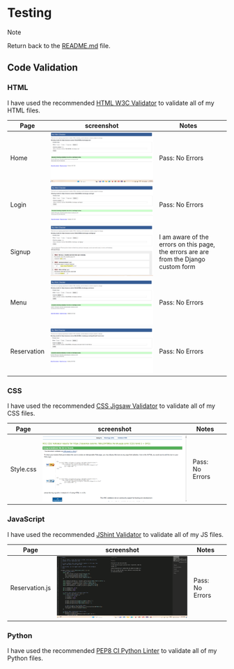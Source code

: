# Testing

> [!NOTE]  
> Return back to the [README.md](README.md) file.

## Code Validation

### HTML

I have used the recommended [HTML W3C Validator](https://validator.w3.org) to validate all of my HTML files.

| Page | screenshot | Notes |                                                                                                 |
| --- | --- | --- | ----------------------------------------------------------------------------------------------------------|
| Home | ![screenshot](documentation/html-homepage-validation.png) | Pass: No Errors |
| Login | ![screenshot](documentation/html-loginpage-validation.png) | Pass: No Errors |
| Signup | ![screenshot](documentation/html-signuppage-validation.png) | I am aware of the errors on this page, the errors are are from the Django custom form |
| Menu | ![screenshot](documentation/html-menupage-validation.png) | Pass: No Errors |
| Reservation | ![screenshot](documentation/html-reservationpage-validation.png) | Pass: No Errors |

### CSS

I have used the recommended [CSS Jigsaw Validator](https://jigsaw.w3.org/css-validator) to validate all of my CSS files.

| Page | screenshot | Notes |                                                                                                 |
| --- | --- | --- | ----------------------------------------------------------------------------------------------------------|
| Style.css  | ![screenshot](documentation/css-validation.png) |  Pass: No Errors |

### JavaScript

I have used the recommended [JShint Validator](https://jshint.com) to validate all of my JS files.

| Page | screenshot | Notes |                                                                                                 |
| --- | --- | --- | ----------------------------------------------------------------------------------------------------------|
| Reservation.js  | ![screenshot](documentation/js-reservation-validation.png) |  Pass: No Errors |

### Python

I have used the recommended [PEP8 CI Python Linter](https://pep8ci.herokuapp.com) to validate all of my Python files.
